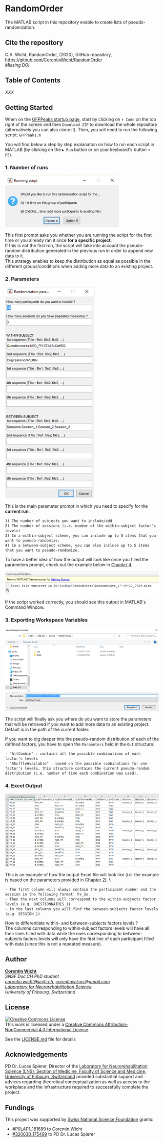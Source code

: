 # RandomOrder

The MATLAB script in this repository enable to create lists of pseudo-randomization.


## Cite the repository
C.A. Wicht, RandomOrder, (2020), GitHub repository, https://github.com/CorentinWicht/RandomOrder \
*Missing DOI*


## Table of Contents
*XXX*


## Getting Started

When on the [GFPPeaks startup page](https://github.com/CorentinWicht/GFPPeaks), start by clicking on `⬇️ Code` on the top right of the screen and then `Download ZIP` to download the whole repository (alternatively you can also clone it). 
Then, you will need to run the following script: ```GFPPeaks.m```


You will find below a step by step explanation on how to run each script in MATLAB (by clicking on the `▶️ Run` button or on your keyboard's button `⌨️ F5`).


### 1. Number of runs

![](tools/screenshots/FirstRun.png)

This first prompt asks you whether you are running the script for the first time or you already ran it once **for a specific project**. \
If this is not the first run, the script will take into account the pseudo-random distribution generated in the previous run in order to append new data to it. \
This strategy enables to keep the distribution as equal as possible in the different groups/conditions when adding more data to an existing project. 


### 2. Parameters

![](tools/screenshots/Parameters.png)

This is the main parameter prompt in which you need to specify for the **current run**:
```
1) The number of subjects you want to include/add
2) The number of sessions (i.e. number of the within-subject factor's levels)
3) In a within-subject scheme, you can include up to 5 items that you want to pseudo-randomize.
4) In a between-subject scheme, you can also include up to 5 items that you want to pseudo-randomize.
```
To have a better idea of how the output will look like once you filled the parameters prompt, check out the example below in [Chapter 4](#4.-excel-output).


![](tools/screenshots/ExcelFileExport.png)

If the script worked correctly, you should see this output in MATLAB's Command Window. 


### 3. Exporting Workspace Variables

![](tools/screenshots/ExportParameters.png)

The script will finally ask you where do you want to store the parameters that will be retrieved if you want to add more data to an existing project. \
Default is in the path of the current folder.

If you want to dig deeper into the pseudo-random distribution of each of the defined factors, you have to open the ```Parameters``` field in the ```Out``` structure:
```
- "AllCombin" : contains all the possible combinations of each factor's levels
- "ShuffleAvailable" : based on the possible combinations for one factor's levels, this structure contains the current pseudo-random distribution (i.e. number of time each combination was used). 
```


### 4. Excel Output

![](tools/screenshots/ExcelOutput.png)

This is an example of how the output Excel file will look like (i.e. the example is based on the parameters provided in [Chapter 2](#2.-parameters)). \
```
- The first column will always contain the participant number and the session in the following format: Px_Sx.
- Then the next columns will correspond to the within-subjects factor levels (e.g. QUESTIONNAIRES_1)
- In the last columns you will find the between-subjects factor levels (e.g. SESSION_1)
```

How to differentiate within- and between-subjects factors levels ? \
The columns corresponding to within-subject factors levels will have all their lines filled with data while the ones corresponding to between-subjects factors levels will only have the first line of each participant filled with data (since this is not a repeated measure). 


## Author
[**Corentin Wicht**](https://www.researchgate.net/profile/Wicht_Corentin)\
*SNSF Doc.CH PhD student*\
*corentin.wicht@unifr.ch, corentinw.lcns@gmail.com*\
*[Laboratory for Neurorehabilitation Science](https://www3.unifr.ch/med/spierer/en/)*\
*University of Fribourg, Switzerland*

## License
<a rel="license" href="http://creativecommons.org/licenses/by-nc/4.0/"><img alt="Creative Commons License" style="border-width:0" src="https://i.creativecommons.org/l/by-nc/4.0/88x31.png" /></a><br />This work is licensed under a <a rel="license" href="http://creativecommons.org/licenses/by-nc/4.0/">Creative Commons Attribution-NonCommercial 4.0 International License</a>.

See the [LICENSE.md](LICENSE.md) file for details

## Acknowledgements
PD Dr. Lucas Spierer, Director of the [Laboratory for Neurorehabilitation Science (LNS), Section of Medicine, Faculty of Science and Medicine, University of Fribourg, Switzerland](https://www3.unifr.ch/med/spierer/en/) provided substantial support and advices regarding theoretical conceptualization as well as access to the workplace and the infrastructure required to successfully complete the project.

## Fundings
This project was supported by [Swiss National Science Foundation](http://www.snf.ch/fr/Pages/default.aspx) grants:
* [#P0LAP1_181689](http://p3.snf.ch/project-181689) to Corentin Wicht
* [#320030_175469](http://p3.snf.ch/project-175469) to PD Dr. Lucas Spierer
